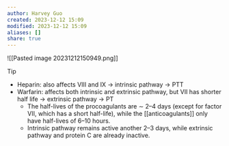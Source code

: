 ```yaml
---
author: Harvey Guo
created: 2023-12-12 15:09
modified: 2023-12-12 15:09
aliases: []
share: true
---
```

![[Pasted image 20231212150949.png]]
>[!tip] 
>- Heparin: also affects VIII and IX -> intrinsic pathway -> PTT
>- Warfarin: affects both intrinsic and extrinsic pathway, but VII has shorter half life -> extrinsic pathway -> PT
>	- The half-lives of the procoagulants are ∼ 2–4 days (except for factor VII, which has a short half-life), while the [[anticoagulants]] only have half-lives of 6–10 hours.
>	- Intrinsic pathway remains active another 2–3 days, while extrinsic pathway and protein C are already inactive.
